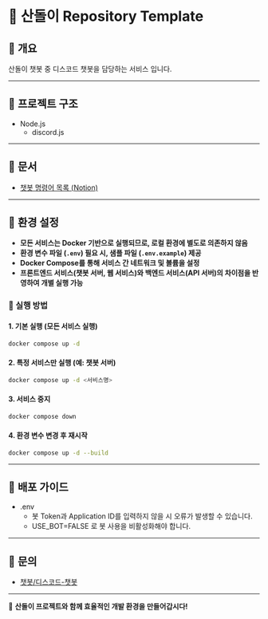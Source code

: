 # 📌 산돌이 Repository Template  

## 📂 개요  
산돌이 챗봇 중 디스코드 챗봇을 담당하는 서비스 입니다.

---

## 📌 프로젝트 구조  
- Node.js
  - discord.js

---

## 📌 문서  
- [챗봇 명령어 목록 (Notion)](https://dandelion-savory-5fa.notion.site/25b8dd10578380ba93bec6684ca360e1?v=25b8dd105783800a8421000c730699af)

---

## 📌 환경 설정  
- **모든 서비스는 Docker 기반으로 실행되므로, 로컬 환경에 별도로 의존하지 않음**  
- **환경 변수 파일 (`.env`) 필요 시, 샘플 파일 (`.env.example`) 제공**  
- **Docker Compose를 통해 서비스 간 네트워크 및 볼륨을 설정**  
- **프론트엔드 서비스(챗봇 서버, 웹 서비스)와 백엔드 서비스(API 서버)의 차이점을 반영하여 개별 실행 가능**  

### 📌 실행 방법  
#### 1. 기본 실행 (모든 서비스 실행)  
```bash
docker compose up -d
```
#### 2. 특정 서비스만 실행 (예: 챗봇 서버)  
```bash
docker compose up -d <서비스명>
```
#### 3. 서비스 중지  
```bash
docker compose down
```
#### 4. 환경 변수 변경 후 재시작  
```bash
docker compose up -d --build
```

---

## 📌 배포 가이드  
- .env
  - 봇 Token과 Application ID를 입력하지 않을 시 오류가 발생할 수 있습니다.
  - USE_BOT=FALSE 로 봇 사용을 비활성화해야 합니다.
---

## 📌 문의  
- [챗봇/디스코드-챗봇](https://discord.com/channels/1339452791071969331/1339456614947754004)

---
🚀 **산돌이 프로젝트와 함께 효율적인 개발 환경을 만들어갑시다!**  
